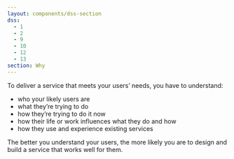 ```yaml
---
layout: components/dss-section
dss:
  - 1
  - 2
  - 9
  - 10
  - 12
  - 13
section: Why
---
```


To deliver a service that meets your users’ needs, you have to understand:
- who your likely users are
- what they’re trying to do
- how they’re trying to do it now
- how their life or work influences what they do and how
- how they use and experience existing services

The better you understand your users, the more likely you are to design and build a service that works well for them.
